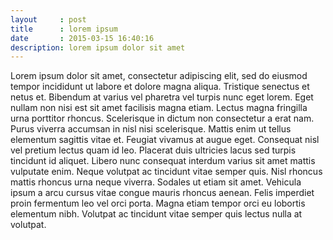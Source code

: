 ```yaml
---
layout     : post
title      : lorem ipsum
date       : 2015-03-15 16:40:16
description: lorem ipsum dolor sit amet
---
```


Lorem ipsum dolor sit amet, consectetur adipiscing elit, sed do eiusmod tempor incididunt ut labore et dolore magna aliqua. Tristique senectus et netus et. Bibendum at varius vel pharetra vel turpis nunc eget lorem. Eget nullam non nisi est sit amet facilisis magna etiam. Lectus magna fringilla urna porttitor rhoncus. Scelerisque in dictum non consectetur a erat nam. Purus viverra accumsan in nisl nisi scelerisque. Mattis enim ut tellus elementum sagittis vitae et. Feugiat vivamus at augue eget. Consequat nisl vel pretium lectus quam id leo. Placerat duis ultricies lacus sed turpis tincidunt id aliquet. Libero nunc consequat interdum varius sit amet mattis vulputate enim. Neque volutpat ac tincidunt vitae semper quis. Nisl rhoncus mattis rhoncus urna neque viverra. Sodales ut etiam sit amet. Vehicula ipsum a arcu cursus vitae congue mauris rhoncus aenean. Felis imperdiet proin fermentum leo vel orci porta. Magna etiam tempor orci eu lobortis elementum nibh. Volutpat ac tincidunt vitae semper quis lectus nulla at volutpat.
